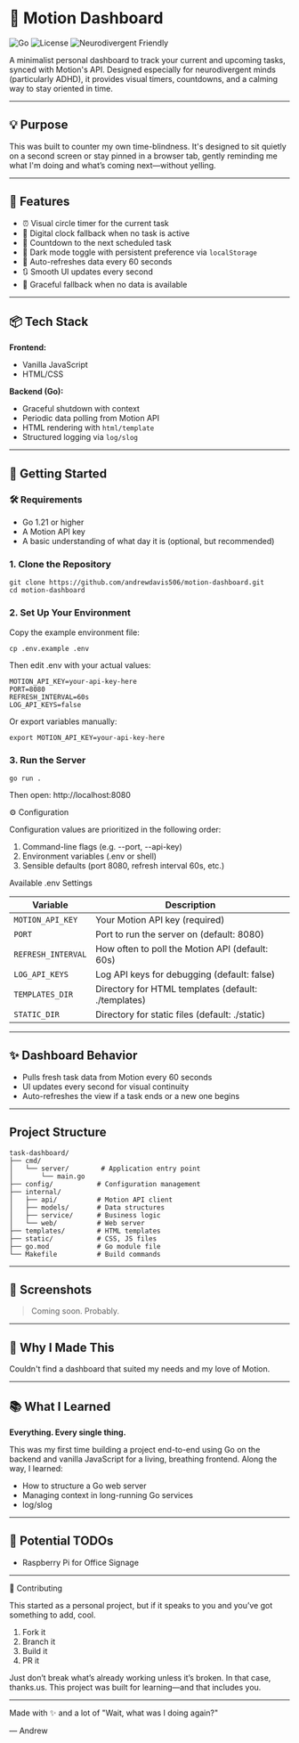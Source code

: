 # 🧠 Motion Dashboard

![Go](https://img.shields.io/badge/go-1.21-blue)
![License](https://img.shields.io/badge/license-MIT-green)
![Neurodivergent Friendly](https://img.shields.io/badge/made%20for-ADHD-brightgreen)

A minimalist personal dashboard to track your current and upcoming tasks, synced with Motion's API. Designed especially for neurodivergent minds (particularly ADHD), it provides visual timers, countdowns, and a calming way to stay oriented in time.

---

## 💡 Purpose

This was built to counter my own time-blindness. It's designed to sit quietly on a second screen or stay pinned in a browser tab, gently reminding me what I'm doing and what’s coming next—without yelling.

---

## 🔧 Features

- ⏰ Visual circle timer for the current task
- 🧾 Digital clock fallback when no task is active
- 📅 Countdown to the next scheduled task
- 🌙 Dark mode toggle with persistent preference via `localStorage`
- 🔁 Auto-refreshes data every 60 seconds
- 🔃 Smooth UI updates every second
- 🚫 Graceful fallback when no data is available

---

## 📦 Tech Stack

**Frontend:**

- Vanilla JavaScript
- HTML/CSS

**Backend (Go):**

- Graceful shutdown with context
- Periodic data polling from Motion API
- HTML rendering with `html/template`
- Structured logging via `log/slog`

---

## 🚀 Getting Started

### 🛠 Requirements

- Go 1.21 or higher
- A Motion API key
- A basic understanding of what day it is (optional, but recommended)

### 1. Clone the Repository
```
git clone https://github.com/andrewdavis506/motion-dashboard.git
cd motion-dashboard
```
### 2. Set Up Your Environment
Copy the example environment file:
```
cp .env.example .env
```
Then edit .env with your actual values:
```
MOTION_API_KEY=your-api-key-here
PORT=8080
REFRESH_INTERVAL=60s
LOG_API_KEYS=false
```
Or export variables manually:
```
export MOTION_API_KEY=your-api-key-here
```
### 3. Run the Server
```
go run .
```
Then open: http://localhost:8080

⚙️ Configuration

Configuration values are prioritized in the following order:
1. Command-line flags (e.g. --port, --api-key)
2. Environment variables (.env or shell)
3. Sensible defaults (port 8080, refresh interval 60s, etc.)
 
Available .env Settings

| Variable           | Description                              |
|--------------------|------------------------------------------|
| `MOTION_API_KEY`   | Your Motion API key (required)          |
| `PORT`             | Port to run the server on (default: 8080)|
| `REFRESH_INTERVAL` | How often to poll the Motion API (default: 60s)|
| `LOG_API_KEYS`     | Log API keys for debugging (default: false)|
| `TEMPLATES_DIR`    | Directory for HTML templates (default: ./templates)|
| `STATIC_DIR`       | Directory for static files (default: ./static)|
---

## ✨ Dashboard Behavior

- Pulls fresh task data from Motion every 60 seconds
- UI updates every second for visual continuity
- Auto-refreshes the view if a task ends or a new one begins

---

## Project Structure

```
task-dashboard/
├── cmd/
│   └── server/        # Application entry point
│       └── main.go
├── config/           # Configuration management
├── internal/
│   ├── api/          # Motion API client
│   ├── models/       # Data structures
│   ├── service/      # Business logic
│   └── web/          # Web server
├── templates/        # HTML templates
├── static/           # CSS, JS files
├── go.mod            # Go module file
└── Makefile          # Build commands
```
---

## 👀 Screenshots

> Coming soon. Probably. 

---

## 🧠 Why I Made This

Couldn't find a dashboard that suited my needs and my love of Motion.

---

## 📚 What I Learned
**Everything. Every single thing.**

This was my first time building a project end-to-end using Go on the backend and vanilla JavaScript for a living, breathing frontend. Along the way, I learned:

- How to structure a Go web server
- Managing context in long-running Go services
- log/slog

---

## 🧼 Potential TODOs

- Raspberry Pi for Office Signage

--- 

🤘 Contributing

This started as a personal project, but if it speaks to you and you’ve got something to add, cool.

1. Fork it
2. Branch it
3. Build it
4. PR it

Just don’t break what’s already working unless it’s broken. In that case, thanks.us. This project was built for learning—and that includes you.

---

Made with ✨ and a lot of "Wait, what was I doing again?"

— Andrew
